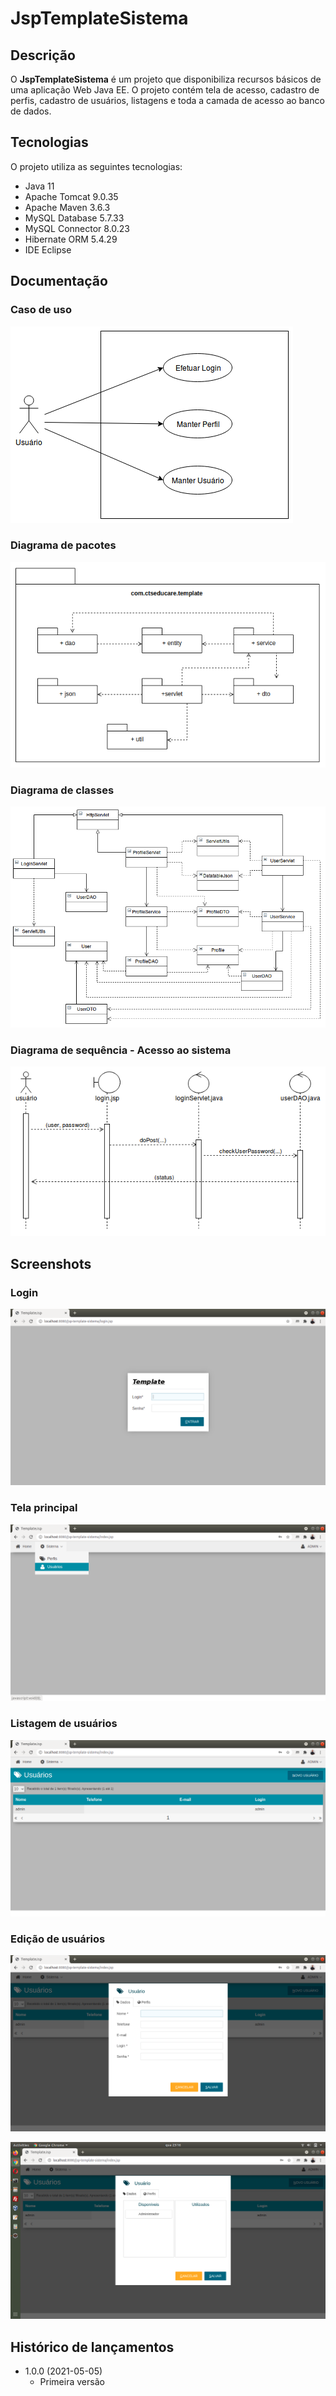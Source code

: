 # JspTemplateSistema

## Descrição
O **JspTemplateSistema** é um projeto que disponibiliza recursos básicos de uma aplicação Web Java EE. O projeto contém tela de acesso, cadastro de perfis, cadastro de usuários, listagens e toda a camada de acesso ao banco de dados.

## Tecnologias
O projeto utiliza as seguintes tecnologias:

* Java 11
* Apache Tomcat 9.0.35
* Apache Maven 3.6.3
* MySQL Database 5.7.33
* MySQL Connector 8.0.23
* Hibernate ORM 5.4.29
* IDE Eclipse

## Documentação

### Caso de uso
![](referencias/diagrama-casodeuso.png)

### Diagrama de pacotes
![](referencias/diagrama-pacotes.png)

### Diagrama de classes
![](referencias/diagrama-classes.png)

### Diagrama de sequência - Acesso ao sistema
![](referencias/diagrama-sequencia-login.png)

## Screenshots

### Login
![](referencias/01-login.png)

### Tela principal
![](referencias/02-telaprincipal.png)

### Listagem de usuários
![](referencias/03-usuarios-listagem.png)

### Edição de usuários
![](referencias/04-usuarios-edicao-dados.png)

![](referencias/05-usuarios-edicao-perfis.png)

## Histórico de lançamentos

* 1.0.0 (2021-05-05)
    * Primeira versão

